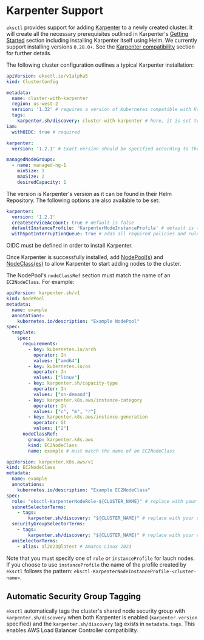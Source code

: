 # Karpenter Support

`eksctl` provides support for adding [Karpenter](https://karpenter.sh/) to a newly created cluster. It will create all the necessary
prerequisites outlined in Karpenter's [Getting Started](https://karpenter.sh/docs/getting-started/) section including installing
Karpenter itself using Helm. We currently support installing versions `0.28.0+`. See the [Karpenter compatibility](https://karpenter.sh/docs/upgrading/compatibility/) section for further details.

The following cluster configuration outlines a typical Karpenter installation:

```yaml
apiVersion: eksctl.io/v1alpha5
kind: ClusterConfig

metadata:
  name: cluster-with-karpenter
  region: us-west-2
  version: '1.32' # requires a version of Kubernetes compatible with Karpenter
  tags:
    karpenter.sh/discovery: cluster-with-karpenter # here, it is set to the cluster name
iam:
  withOIDC: true # required

karpenter:
  version: '1.2.1' # Exact version should be specified according to the Karpenter compatibility matrix

managedNodeGroups:
  - name: managed-ng-1
    minSize: 1
    maxSize: 2
    desiredCapacity: 1
```

The version is Karpenter's version as it can be found in their Helm Repository. The following options are also available
to be set:

```yaml
karpenter:
  version: '1.2.1'
  createServiceAccount: true # default is false
  defaultInstanceProfile: 'KarpenterNodeInstanceProfile' # default is to use the IAM instance profile created by eksctl
  withSpotInterruptionQueue: true # adds all required policies and rules for supporting Spot Interruption Queue, default is false
```

OIDC must be defined in order to install Karpenter.

Once Karpenter is successfully installed, add [NodePool(s)](https://karpenter.sh/docs/concepts/nodepools/) and [NodeClass(es)](https://karpenter.sh/docs/concepts/nodeclasses/) to allow Karpenter
to start adding nodes to the cluster.

The NodePool's `nodeClassRef` section must match the name of an `EC2NodeClass`. For example:

```yaml
apiVersion: karpenter.sh/v1
kind: NodePool
metadata:
  name: example
  annotations:
    kubernetes.io/description: "Example NodePool"
spec:
  template:
    spec:
      requirements:
        - key: kubernetes.io/arch
          operator: In
          values: ["amd64"]
        - key: kubernetes.io/os
          operator: In
          values: ["linux"]
        - key: karpenter.sh/capacity-type
          operator: In
          values: ["on-demand"]
        - key: karpenter.k8s.aws/instance-category
          operator: In
          values: ["c", "m", "r"]
        - key: karpenter.k8s.aws/instance-generation
          operator: Gt
          values: ["2"]
      nodeClassRef:
        group: karpenter.k8s.aws
        kind: EC2NodeClass
        name: example # must match the name of an EC2NodeClass
```

```yaml
apiVersion: karpenter.k8s.aws/v1
kind: EC2NodeClass
metadata:
  name: example
  annotations:
    kubernetes.io/description: "Example EC2NodeClass"
spec:
  role: "eksctl-KarpenterNodeRole-${CLUSTER_NAME}" # replace with your cluster name
  subnetSelectorTerms:
    - tags:
        karpenter.sh/discovery: "${CLUSTER_NAME}" # replace with your cluster name
  securityGroupSelectorTerms:
    - tags:
        karpenter.sh/discovery: "${CLUSTER_NAME}" # replace with your cluster name
  amiSelectorTerms:
    - alias: al2023@latest # Amazon Linux 2023
```

Note that you must specify one of `role` or `instanceProfile` for lauch nodes. If you choose to use `instanceProfile`
the name of the profile created by `eksctl` follows the pattern: `eksctl-KarpenterNodeInstanceProfile-<cluster-name>`.

## Automatic Security Group Tagging

`eksctl` automatically tags the cluster's shared node security group with `karpenter.sh/discovery` when both Karpenter is enabled (`karpenter.version` specified) and the `karpenter.sh/discovery` tag exists in `metadata.tags`. This enables AWS Load Balancer Controller compatibility.
